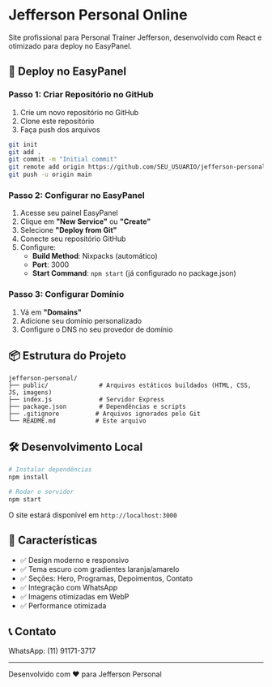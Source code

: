 # Jefferson Personal Online

Site profissional para Personal Trainer Jefferson, desenvolvido com React e otimizado para deploy no EasyPanel.

## 🚀 Deploy no EasyPanel

### Passo 1: Criar Repositório no GitHub

1. Crie um novo repositório no GitHub
2. Clone este repositório
3. Faça push dos arquivos

```bash
git init
git add .
git commit -m "Initial commit"
git remote add origin https://github.com/SEU_USUARIO/jefferson-personal.git
git push -u origin main
```

### Passo 2: Configurar no EasyPanel

1. Acesse seu painel EasyPanel
2. Clique em **"New Service"** ou **"Create"**
3. Selecione **"Deploy from Git"**
4. Conecte seu repositório GitHub
5. Configure:
   - **Build Method**: Nixpacks (automático)
   - **Port**: 3000
   - **Start Command**: `npm start` (já configurado no package.json)

### Passo 3: Configurar Domínio

1. Vá em **"Domains"**
2. Adicione seu domínio personalizado
3. Configure o DNS no seu provedor de domínio

## 📦 Estrutura do Projeto

```
jefferson-personal/
├── public/              # Arquivos estáticos buildados (HTML, CSS, JS, imagens)
├── index.js             # Servidor Express
├── package.json         # Dependências e scripts
├── .gitignore          # Arquivos ignorados pelo Git
└── README.md           # Este arquivo
```

## 🛠️ Desenvolvimento Local

```bash
# Instalar dependências
npm install

# Rodar o servidor
npm start
```

O site estará disponível em `http://localhost:3000`

## 📝 Características

- ✅ Design moderno e responsivo
- ✅ Tema escuro com gradientes laranja/amarelo
- ✅ Seções: Hero, Programas, Depoimentos, Contato
- ✅ Integração com WhatsApp
- ✅ Imagens otimizadas em WebP
- ✅ Performance otimizada

## 📞 Contato

WhatsApp: (11) 91171-3717

---

Desenvolvido com ❤️ para Jefferson Personal

